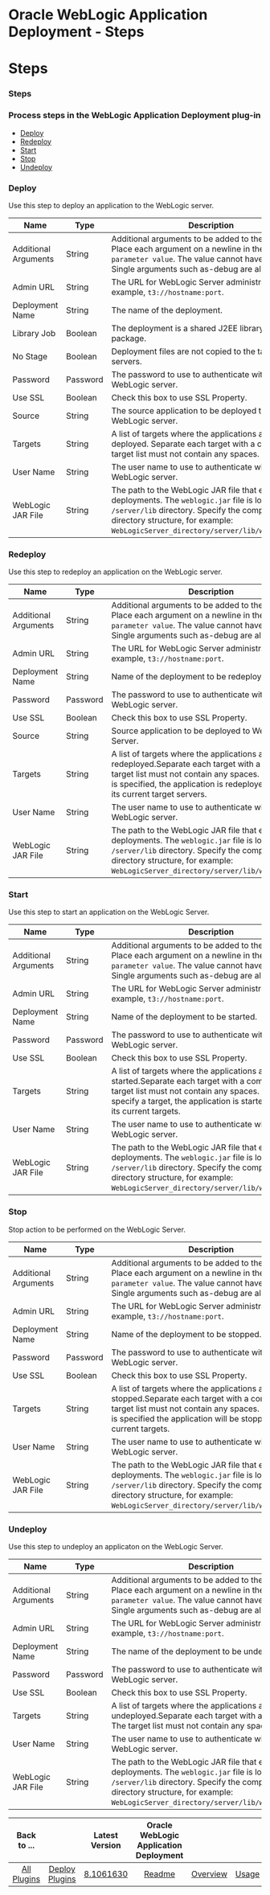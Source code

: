 
Oracle WebLogic Application Deployment - Steps
==============================================

# Steps


### Steps




### Process steps in the WebLogic Application Deployment plug-in

* [Deploy](#deploy)
* [Redeploy](#redeploy)
* [Start](#start)
* [Stop](#stop)
* [Undeploy](#undeploy)


### Deploy

Use this step to deploy an application to the WebLogic server.


| Name | Type | Description | Required |
| --- | --- | --- | --- |
| Additional Arguments | String | Additional arguments to be added to the command. Place each argument on a newline in the format: `-parameter value`. The value cannot have a space. Single arguments such as-debug are allowed. | No |
| Admin URL | String | The URL for WebLogic Server administrator. For example, `t3://hostname:port`. | Yes |
| Deployment Name | String | The name of the deployment. | No |
| Library Job | Boolean | The deployment is a shared J2EE library or optional package. | No |
| No Stage | Boolean | Deployment files are not copied to the target servers. | No |
| Password | Password | The password to use to authenticate with the WebLogic server. | Yes |
| Use SSL | Boolean | Check this box to use SSL Property. | No |
| Source | String | The source application to be deployed to the WebLogic server. | Yes |
| Targets | String | A list of targets where the applications are to be deployed. Separate each target with a comma. The target list must not contain any spaces. | No |
| User Name | String | The user name to use to authenticate with the WebLogic server. | Yes |
| WebLogic JAR File | String | The path to the WebLogic JAR file that executes deployments. The `weblogic.jar` file is located in the `/server/lib` directory. Specify the complete directory structure, for example: `WebLogicServer_directory/server/lib/weblogic.jar`. | Yes |

### Redeploy

Use this step to redeploy an application on the WebLogic server.


| Name | Type | Description | Required |
| --- | --- | --- | --- |
| Additional Arguments | String | Additional arguments to be added to the command. Place each argument on a newline in the format: `-parameter value`. The value cannot have a space. Single arguments such as-debug are allowed. | No |
| Admin URL | String | The URL for WebLogic Server administrator. For example, `t3://hostname:port`. | Yes |
| Deployment Name | String | Name of the deployment to be redeployed. | Yes |
| Password | Password | The password to use to authenticate with the WebLogic server. | Yes |
| Use SSL | Boolean | Check this box to use SSL Property. | No |
| Source | String | Source application to be deployed to WebLogic Server. | Yes |
| Targets | String | A list of targets where the applications are to be redeployed.Separate each target with a comma. The target list must not contain any spaces. If no target is specified, the application is redeployed on all of its current target servers. | No |
| User Name | String | The user name to use to authenticate with the WebLogic server. | Yes |
| WebLogic JAR File | String | The path to the WebLogic JAR file that executes deployments. The `weblogic.jar` file is located in the `/server/lib` directory. Specify the complete directory structure, for example: `WebLogicServer_directory/server/lib/weblogic.jar`. | Yes |

### Start

Use this step to start an application on the WebLogic Server.


| Name | Type | Description | Required |
| --- | --- | --- | --- |
| Additional Arguments | String | Additional arguments to be added to the command. Place each argument on a newline in the format: `-parameter value`. The value cannot have a space. Single arguments such as-debug are allowed. | No |
| Admin URL | String | The URL for WebLogic Server administrator. For example, `t3://hostname:port`. | Yes |
| Deployment Name | String | Name of the deployment to be started. | Yes |
| Password | Password | The password to use to authenticate with the WebLogic server. | Yes |
| Use SSL | Boolean | Check this box to use SSL Property. | No |
| Targets | String | A list of targets where the applications are to be started.Separate each target with a comma. The target list must not contain any spaces. If you do not specify a target, the application is started on all of its current targets. | No |
| User Name | String | The user name to use to authenticate with the WebLogic server. | Yes |
| WebLogic JAR File | String | The path to the WebLogic JAR file that executes deployments. The `weblogic.jar` file is located in the `/server/lib` directory. Specify the complete directory structure, for example: `WebLogicServer_directory/server/lib/weblogic.jar`. | Yes |

### Stop

Stop action to be performed on the WebLogic Server.


| Name | Type | Description | Required |
| --- | --- | --- | --- |
| Additional Arguments | String | Additional arguments to be added to the command. Place each argument on a newline in the format: `-parameter value`. The value cannot have a space. Single arguments such as-debug are allowed. | No |
| Admin URL | String | The URL for WebLogic Server administrator. For example, `t3://hostname:port`. | Yes |
| Deployment Name | String | Name of the deployment to be stopped. | Yes |
| Password | Password | The password to use to authenticate with the WebLogic server. | Yes |
| Use SSL | Boolean | Check this box to use SSL Property. | No |
| Targets | String | A list of targets where the applications are to be stopped.Separate each target with a comma. The target list must not contain any spaces. If no target is specified the application will be stopped on all its current targets. | No |
| User Name | String | The user name to use to authenticate with the WebLogic server. | Yes |
| WebLogic JAR File | String | The path to the WebLogic JAR file that executes deployments. The `weblogic.jar` file is located in the `/server/lib` directory. Specify the complete directory structure, for example: `WebLogicServer_directory/server/lib/weblogic.jar`. | Yes |

### Undeploy

Use this step to undeploy an applicaton on the WebLogic Server.


| Name | Type | Description | Required |
| --- | --- | --- | --- |
| Additional Arguments | String | Additional arguments to be added to the command. Place each argument on a newline in the format: `-parameter value`. The value cannot have a space. Single arguments such as-debug are allowed. | No |
| Admin URL | String | The URL for WebLogic Server administrator. For example, `t3://hostname:port`. | Yes |
| Deployment Name | String | The name of the deployment to be undeployed. | Yes |
| Password | Password | The password to use to authenticate with the WebLogic server. | Yes |
| Use SSL | Boolean | Check this box to use SSL Property. | No |
| Targets | String | A list of targets where the applications are to be undeployed.Separate each target with a comma. The target list must not contain any spaces. | No |
| User Name | String | The user name to use to authenticate with the WebLogic server. | Yes |
| WebLogic JAR File | String | The path to the WebLogic JAR file that executes deployments. The `weblogic.jar` file is located in the `/server/lib` directory. Specify the complete directory structure, for example: `WebLogicServer_directory/server/lib/weblogic.jar`. | Yes |



|Back to ...||Latest Version|Oracle WebLogic Application Deployment ||||
| :---: | :---: | :---: | :---: | :---: | :---: | :---: |
|[All Plugins](../../index.md)|[Deploy Plugins](../README.md)|[8.1061630](https://raw.githubusercontent.com/UrbanCode/IBM-UCD-PLUGINS/main/files/plugin-air-WebLogic-Application-Deployment/plugin-air-WebLogic-Application-Deployment-8.1061630.zip)|[Readme](README.md)|[Overview](overview.md)|[Usage](usage.md)|[Downloads](downloads.md)|

